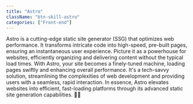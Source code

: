 ```yaml
---
title: "Astro"
className: "btn-skill-astro"
categories: ["Front-end"]
---
```


Astro is a cutting-edge static site generator (SSG) that optimizes web performance. It transforms intricate code into high-speed, pre-built pages, ensuring an instantaneous user experience. Picture it as a powerhouse for websites, efficiently organizing and delivering content without the typical load times. With Astro, your site becomes a finely-tuned machine, loading pages swiftly and enhancing overall performance. It's a tech-savvy solution, streamlining the complexities of web development and providing users with a seamless, rapid interaction. In essence, Astro elevates websites into efficient, fast-loading platforms through its advanced static site generation capabilities. 🚀✨
